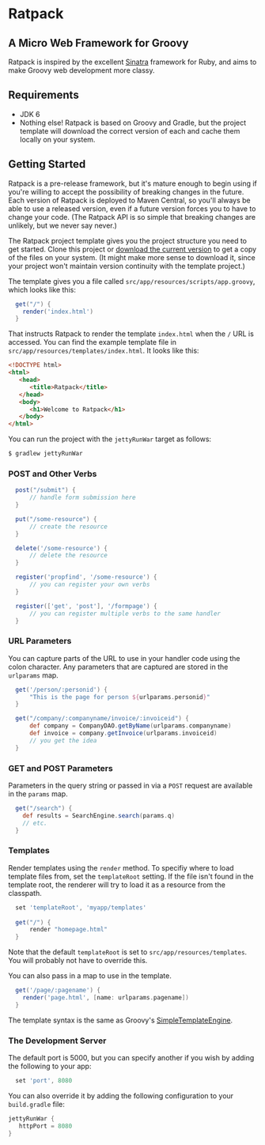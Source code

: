 # Ratpack

## A Micro Web Framework for Groovy

Ratpack is inspired by the excellent [Sinatra](http://www.sinatrarb.com/) framework for Ruby, and aims to make Groovy web development more classy.


## Requirements

 * JDK 6
 * Nothing else! Ratpack is based on Groovy and Gradle, but the project template will download the correct version of each and cache them locally on your system.


## Getting Started

Ratpack is a pre-release framework, but it's mature enough to begin using if you're willing to accept the possibility of breaking changes in the future. Each version of Ratpack is deployed to Maven Central, so you'll always be able to use a released version, even if a future version forces you to have to change your code. (The Ratpack API is so simple that breaking changes are unlikely, but we never say never.)

The Ratpack project template gives you the project structure you need to get started. Clone this project or [download the current version](https://github.com/tlberglund/ratpack-template/zipball/master) to get a copy of the files on your system. (It might make more sense to download it, since your project won't maintain version continuity with the template project.)

The template gives you a file called `src/app/resources/scripts/app.groovy`, which looks like this:

```groovy
  get("/") {
    render('index.html')
  }
```

That instructs Ratpack to render the template `index.html` when the `/` URL is accessed. You can find the example template file in `src/app/resources/templates/index.html`. It looks like this:

```html
<!DOCTYPE html>
<html>
   <head>
      <title>Ratpack</title>
   </head>
   <body>
      <h1>Welcome to Ratpack</h1>
   </body>
</html>
```

You can run the project with the `jettyRunWar` target as follows:

```bash
$ gradlew jettyRunWar
```

### POST and Other Verbs

```groovy
  post("/submit") {
      // handle form submission here
  }

  put("/some-resource") {
      // create the resource
  }

  delete('/some-resource') {
      // delete the resource
  }

  register('propfind', '/some-resource') {
      // you can register your own verbs
  }

  register(['get', 'post'], '/formpage') {
      // you can register multiple verbs to the same handler
  }
```

### URL Parameters

You can capture parts of the URL to use in your handler code using the colon character. Any parameters that are captured are stored in the `urlparams` map.

```groovy
  get('/person/:personid') {
      "This is the page for person ${urlparams.personid}"
  }

  get("/company/:companyname/invoice/:invoiceid") {
      def company = CompanyDAO.getByName(urlparams.companyname)
      def invoice = company.getInvoice(urlparams.invoiceid)
      // you get the idea
  }
```

### GET and POST Parameters

Parameters in the query string or passed in via a `POST` request are available in the `params` map.

```groovy
  get("/search") {
    def results = SearchEngine.search(params.q)
    // etc.
  }
```

### Templates

Render templates using the `render` method. To specifiy where to load template files from, set the `templateRoot` setting. If the file isn't found in the template root, the renderer will try to load it as a resource from the classpath.

```groovy
  set 'templateRoot', 'myapp/templates'
  
  get("/") {
      render "homepage.html"
  }
```

Note that the default `templateRoot` is set to `src/app/resources/templates`. You will probably not have to override this.

You can also pass in a map to use in the template.

```groovy
  get('/page/:pagename') {
    render('page.html', [name: urlparams.pagename])
  }
```

The template syntax is the same as Groovy's [SimpleTemplateEngine](http://groovy.codehaus.org/Groovy+Templates).


### The Development Server

The default port is 5000, but you can specify another if you wish by adding the following to your app:

```groovy
  set 'port', 8080
```

You can also override it by adding the following configuration to your `build.gradle` file:

```groovy
jettyRunWar {
   httpPort = 8080
}
```
